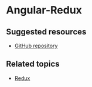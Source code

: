 # Angular-Redux

## Suggested resources
- [GitHub repository](https://github.com/angular-redux/ng-redux)

## Related topics
- [Redux](./redux.md)
